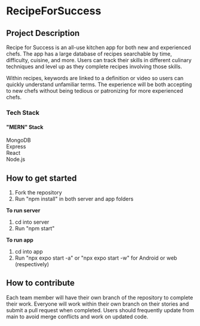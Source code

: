 # RecipeForSuccess
## Project Description
Recipe for Success is an all-use kitchen app for both new and experienced chefs. The app has a large database of recipes searchable by time, difficulty, cuisine, and more. Users can track their skills in different culinary techniques and level up as they complete recipes involving those skills.

Within recipes, keywords are linked to a definition or video so users can quickly understand unfamiliar terms. The experience will be both accepting to new chefs without being tedious or patronizing for more experienced chefs.
### Tech Stack
#### "MERN" Stack
MongoDB\
Express\
React\
Node.js
## How to get started
   1. Fork the repository
   2. Run "npm install" in both server and app folders

**To run server**
   1. cd into server
   2. Run "npm start"

**To run app**
   1. cd into app
   2. Run "npx expo start -a" or "npx expo start -w" for Android or web (respectively)
## How to contribute
Each team member will have their own branch of the repository to complete their work. Everyone will work within their own branch on their stories and submit a pull request when completed. Users should frequently update from main to avoid merge conflicts and work on updated code.
